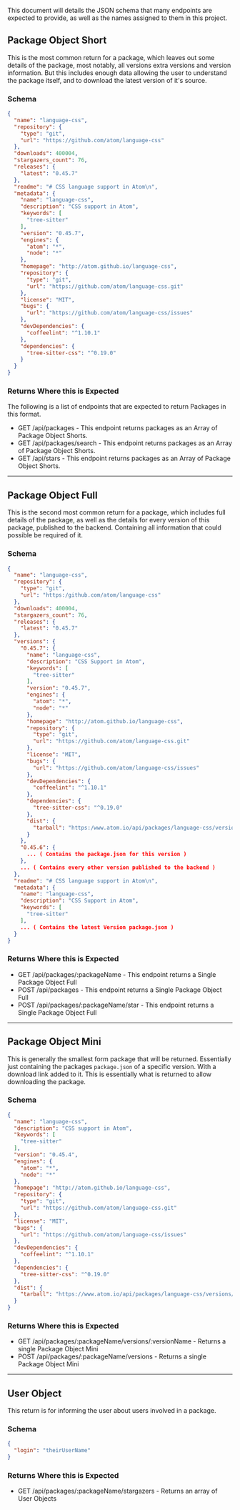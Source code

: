 This document will details the JSON schema that many endpoints are expected to provide, as well as the names assigned to them in this project.

## Package Object Short

This is the most common return for a package, which leaves out some details of the package, most notably, all versions extra versions and version information. But this includes enough data allowing the user to understand the package itself, and to download the latest version of it's source.

### Schema

```json
{
  "name": "language-css",
  "repository": {
    "type": "git",
    "url": "https://github.com/atom/language-css"
  },
  "downloads": 400004,
  "stargazers_count": 76,
  "releases": {
    "latest": "0.45.7"
  },
  "readme": "# CSS language support in Atom\n",
  "metadata": {
    "name": "language-css",
    "description": "CSS support in Atom",
    "keywords": [
      "tree-sitter"
    ],
    "version": "0.45.7",
    "engines": {
      "atom": "*",
      "node": "*"
    },
    "homepage": "http://atom.github.io/language-css",
    "repository": {
      "type": "git",
      "url": "https://github.com/atom/language-css.git"
    },
    "license": "MIT",
    "bugs": {
      "url": "https://github.com/atom/language-css/issues"
    },
    "devDependencies": {
      "coffeelint": "^1.10.1"
    },
    "dependencies": {
      "tree-sitter-css": "^0.19.0"
    }
  }
}
```

### Returns Where this is Expected

The following is a list of endpoints that are expected to return Packages in this format.

* GET /api/packages - This endpoint returns packages as an Array of Package Object Shorts.
* GET /api/packages/search - This endpoint returns packages as an Array of Package Object Shorts.
* GET /api/stars - This endpoint returns packages as an Array of Package Object Shorts.

---

## Package Object Full

This is the second most common return for a package, which includes full details of the package, as well as the details for every version of this package, published to the backend. Containing all information that could possible be required of it.

### Schema

```json
{
  "name": "language-css",
  "repository": {
    "type": "git",
    "url": "https:/github.com/atom/language-css"
  },
  "downloads": 400004,
  "stargazers_count": 76,
  "releases": {
    "latest": "0.45.7"
  },
  "versions": {
    "0.45.7": {
      "name": "language-css",
      "description": "CSS Support in Atom",
      "keywords": [
        "tree-sitter"
      ],
      "version": "0.45.7",
      "engines": {
        "atom": "*",
        "node": "*"
      },
      "homepage": "http://atom.github.io/language-css",
      "repository": {
        "type": "git",
        "url": "https://github.com/atom/language-css.git"
      },
      "license": "MIT",
      "bugs": {
        "url": "https://github.com/atom/language-css/issues"
      },
      "devDependencies": {
        "coffeelint": "^1.10.1"
      },
      "dependencies": {
        "tree-sitter-css": "^0.19.0"
      },
      "dist": {
        "tarball": "https:/www.atom.io/api/packages/language-css/versions/0.45.7/tarball"
      }
    },
    "0.45.6": {
      ... ( Contains the package.json for this version )
    },
    ... ( Contains every other version published to the backend )
  },
  "readme": "# CSS language support in Atom\n",
  "metadata": {
    "name": "language-css",
    "description": "CSS Support in Atom",
    "keywords": [
      "tree-sitter"
    ],
    ... ( Contains the latest Version package.json )
  }
}
```

### Returns Where this is Expected

* GET /api/packages/:packageName - This endpoint returns a Single Package Object Full
* POST /api/packages - This endpoint returns a Single Package Object Full
* POST /api/packages/:packageName/star - This endpoint returns a Single Package Object Full

---

## Package Object Mini

This is generally the smallest form package that will be returned. Essentially just containing the packages `package.json` of a specific version. With a download link added to it. This is essentially what is returned to allow downloading the package.

### Schema

```json
{
  "name": "language-css",
  "description": "CSS support in Atom",
  "keywords": [
    "tree-sitter"
  ],
  "version": "0.45.4",
  "engines": {
    "atom": "*",
    "node": "*"
  },
  "homepage": "http://atom.github.io/language-css",
  "repository": {
    "type": "git",
    "url": "https://github.com/atom/language-css.git"
  },
  "license": "MIT",
  "bugs": {
    "url": "https://github.com/atom/language-css/issues"
  },
  "devDependencies": {
    "coffeelint": "^1.10.1"
  },
  "dependencies": {
    "tree-sitter-css": "^0.19.0"
  },
  "dist": {
    "tarball": "https://www.atom.io/api/packages/language-css/versions/0.45.4/tarball"
  }
}
```

### Returns Where this is Expected

* GET /api/packages/:packageName/versions/:versionName - Returns a single Package Object Mini
* POST /api/packages/:packageName/versions - Returns a single Package Object Mini

---

## User Object

This return is for informing the user about users involved in a package.

### Schema

```json
{
  "login": "theirUserName"
}
```

### Returns Where this is Expected

* GET /api/packages/:packageName/stargazers - Returns an array of User Objects
